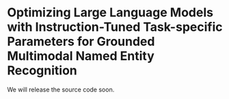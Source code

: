 # Optimizing Large Language Models with Instruction-Tuned Task-specific Parameters for Grounded Multimodal Named Entity Recognition

We will release the source code soon.

